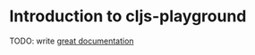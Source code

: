 # Introduction to cljs-playground

TODO: write [great documentation](http://jacobian.org/writing/great-documentation/what-to-write/)
